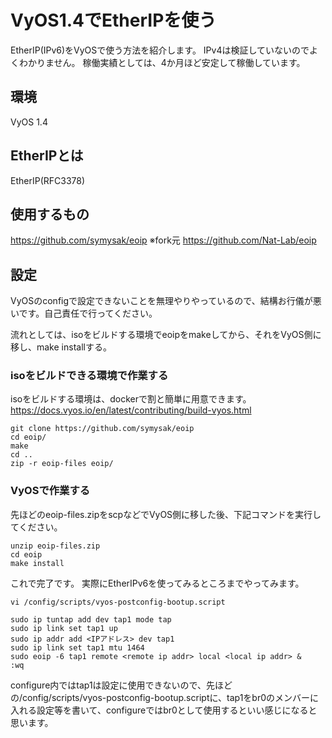 # VyOS1.4でEtherIPを使う
EtherIP(IPv6)をVyOSで使う方法を紹介します。
IPv4は検証していないのでよくわかりません。
稼働実績としては、4か月ほど安定して稼働しています。
## 環境
VyOS 1.4
## EtherIPとは
EtherIP(RFC3378)
## 使用するもの
https://github.com/symysak/eoip
※fork元
https://github.com/Nat-Lab/eoip
## 設定
VyOSのconfigで設定できないことを無理やりやっているので、結構お行儀が悪いです。自己責任で行ってください。

流れとしては、isoをビルドする環境でeoipをmakeしてから、それをVyOS側に移し、make installする。
### isoをビルドできる環境で作業する
isoをビルドする環境は、dockerで割と簡単に用意できます。
https://docs.vyos.io/en/latest/contributing/build-vyos.html
```
git clone https://github.com/symysak/eoip
cd eoip/
make
cd ..
zip -r eoip-files eoip/
```
### VyOSで作業する
先ほどのeoip-files.zipをscpなどでVyOS側に移した後、下記コマンドを実行してください。
```
unzip eoip-files.zip
cd eoip
make install
```
これで完了です。
実際にEtherIPv6を使ってみるところまでやってみます。
```
vi /config/scripts/vyos-postconfig-bootup.script

sudo ip tuntap add dev tap1 mode tap
sudo ip link set tap1 up
sudo ip addr add <IPアドレス> dev tap1
sudo ip link set tap1 mtu 1464
sudo eoip -6 tap1 remote <remote ip addr> local <local ip addr> &
:wq
```
configure内ではtap1は設定に使用できないので、先ほどの/config/scripts/vyos-postconfig-bootup.scriptに、tap1をbr0のメンバーに入れる設定等を書いて、configureではbr0として使用するといい感じになると思います。
